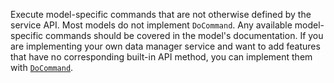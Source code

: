 Execute model-specific commands that are not otherwise defined by the service API.
Most models do not implement `DoCommand`.
Any available model-specific commands should be covered in the model's documentation.
If you are implementing your own data manager service and want to add features that have no corresponding built-in API method, you can implement them with [`DoCommand`](/dev/reference/sdks/docommand/).
